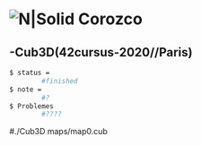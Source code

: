 # ![N|Solid](https://i.ibb.co/vsr6w99/original.png) Corozco
## -Cub3D(42cursus-2020//Paris)

```sh
$ status =
    	#finished
$ note =
		#?
$ Problemes
		#????

```
#./Cub3D maps/map0.cub
